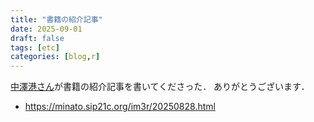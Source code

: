 ```yaml
---
title: "書籍の紹介記事"
date: 2025-09-01
draft: false
tags: [etc]
categories: [blog,r]
---
```



[中澤港さん](https://minato.sip21c.org/profile-j.html)が書籍の紹介記事を書いてくださった．
ありがとうございます．

- https://minato.sip21c.org/im3r/20250828.html  
